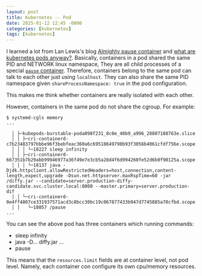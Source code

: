 ```yaml
---
layout: post
title: Kubernetes -- Pod
date: 2025-01-12 12:45 -0800
categories: [kubernetes]
tags: [kubernetes]
---
```


I learned a lot from Lan Lewis's blog
[Almighty pause container](https://www.ianlewis.org/en/almighty-pause-container)
and
[what are kubernetes pods anyway?](https://www.ianlewis.org/en/what-are-kubernetes-pods-anyway).
Basically, containers in a pod shared the same PID and NETWORK linux namespace,
They are all child processes of a special
[`pause` container](https://github.com/kubernetes/kubernetes/blob/master/build/pause/linux/pause.c).
Therefore, containers belong to the same pod can talk to each other just using
`localhost`. They can also share the same PID namespace given
`shareProcessNamespace: true` in the pod configuration.

This makes me think whether containers are really isolated with each other.

However, containers in the same pod do not share the cgroup. For example:

```
$ systemd-cgls memory
...

  │ ├─kubepods-burstable-poda098f231_8c0e_40b9_a996_28807188763e.slice
  │ │ ├─cri-containerd-c7b23483797bbbe96f3bebfeac360a6c69518649790b93f3056b4061cfdf756e.scope
  │ │ │ └─18227 sleep infinity
  │ │ ├─cri-containerd-667351b7b29abb99946977a36f49e7e3cb5a28d4f6d994260fe52d6b0f90125a.scope
  │ │ │ └─18137 java -Djdk.httpclient.allowRestrictedHeaders=host,connection,content-length,expect,upgrade -Dsun.net.httpserver.maxRspTime=60 -jar /diffy.jar --candidate=server.production-diffy-candidate.svc.cluster.local:8000 --master.primary=server.production-dif
  │ │ └─cri-containerd-0e4ff4807ce331937571acd3c8bcc30bc19c067877433b947d7745885a70cfbd.scope
  │ │   └─18057 /pause
...
```

You can see the above pod has three containers which running commands:

- sleep infinity
- java -D... diffy.jar ...
- pause

This means that the `resources.limit` fields are at container level, not pod
level. Namely, each container con configure its own cpu/memory resources.
